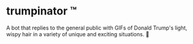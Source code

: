 # trumpinator ™
A bot that replies to the general public with GIFs of Donald Trump's light, wispy hair in a variety of unique and exciting situations.
👦
